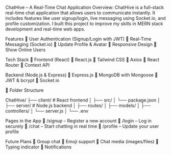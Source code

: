 ChatHive – A Real-Time Chat Application
Overview:
ChatHive is a full-stack real-time chat application that allows users to communicate instantly. It includes features like user signup/login, live messaging using Socket.io, and profile customization. I built this project to improve my skills in MERN stack development and real-time web apps.


Features
🔹 User Authentication (Signup/Login with JWT)
🔹 Real-Time Messaging (Socket.io)
🔹 Update Profile & Avatar
🔹 Responsive Design
🔹 Show Online Users


Tech Stack
🔹 Frontend (React)
🔹 React.js
🔹 Tailwind CSS
🔹 Axios
🔹 React Router
🔹 Context API


Backend (Node.js & Express)
🔹 Express.js
🔹 MongoDB with Mongoose
🔹 JWT & bcrypt
🔹 Socket.io


📁 Folder Structure

ChatHive/
├── client/       # React frontend
│   ├── src/
│   └── package.json
│
├── server/       # Node.js backend
│   ├── routes/
│   ├── models/
│   ├── controllers/
│   └── server.js
│
└── .env


Pages in the App
🔹 /signup – Register a new account
🔹 /login – Log in securely
🔹 /chat – Start chatting in real time
🔹 /profile – Update your user profile


Future Plans
🔹 Group chat
🔹 Emoji support
🔹 Chat media (images/files)
🔹 Typing indicator
🔹 Notifications

